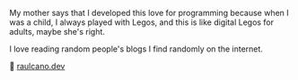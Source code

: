 

My mother says that I developed this love for programming because when I was a child, I always played with Legos, and this is like digital Legos for adults, maybe she's right.

I love reading random people's blogs I find randomly on the internet.

📍 [raulcano.dev](https://raulcano.dev)
